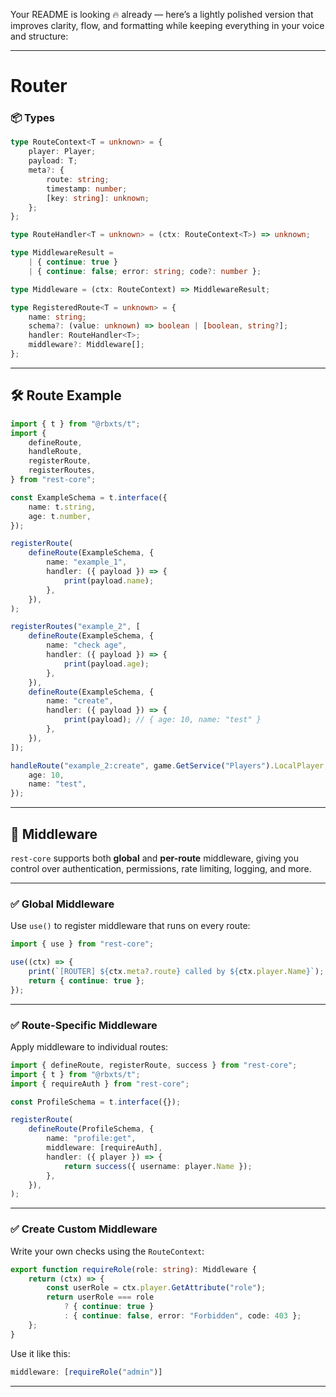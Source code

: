 Your README is looking 🔥 already — here’s a lightly polished version that improves clarity, flow, and formatting while keeping everything in your voice and structure:

---

# Router

### 📦 Types

```ts
type RouteContext<T = unknown> = {
	player: Player;
	payload: T;
	meta?: {
		route: string;
		timestamp: number;
		[key: string]: unknown;
	};
};

type RouteHandler<T = unknown> = (ctx: RouteContext<T>) => unknown;

type MiddlewareResult =
	| { continue: true }
	| { continue: false; error: string; code?: number };

type Middleware = (ctx: RouteContext) => MiddlewareResult;

type RegisteredRoute<T = unknown> = {
	name: string;
	schema?: (value: unknown) => boolean | [boolean, string?];
	handler: RouteHandler<T>;
	middleware?: Middleware[];
};
```

---

## 🛠 Route Example

```ts
import { t } from "@rbxts/t";
import {
	defineRoute,
	handleRoute,
	registerRoute,
	registerRoutes,
} from "rest-core";

const ExampleSchema = t.interface({
	name: t.string,
	age: t.number,
});

registerRoute(
	defineRoute(ExampleSchema, {
		name: "example_1",
		handler: ({ payload }) => {
			print(payload.name);
		},
	}),
);

registerRoutes("example_2", [
	defineRoute(ExampleSchema, {
		name: "check age",
		handler: ({ payload }) => {
			print(payload.age);
		},
	}),
	defineRoute(ExampleSchema, {
		name: "create",
		handler: ({ payload }) => {
			print(payload); // { age: 10, name: "test" }
		},
	}),
]);

handleRoute("example_2:create", game.GetService("Players").LocalPlayer, {
	age: 10,
	name: "test",
});
```

---

## 🧩 Middleware

`rest-core` supports both **global** and **per-route** middleware, giving you control over authentication, permissions, rate limiting, logging, and more.

---

### ✅ Global Middleware

Use `use()` to register middleware that runs on every route:

```ts
import { use } from "rest-core";

use((ctx) => {
	print(`[ROUTER] ${ctx.meta?.route} called by ${ctx.player.Name}`);
	return { continue: true };
});
```

---

### ✅ Route-Specific Middleware

Apply middleware to individual routes:

```ts
import { defineRoute, registerRoute, success } from "rest-core";
import { t } from "@rbxts/t";
import { requireAuth } from "rest-core";

const ProfileSchema = t.interface({});

registerRoute(
	defineRoute(ProfileSchema, {
		name: "profile:get",
		middleware: [requireAuth],
		handler: ({ player }) => {
			return success({ username: player.Name });
		},
	}),
);
```

---

### ✅ Create Custom Middleware

Write your own checks using the `RouteContext`:

```ts
export function requireRole(role: string): Middleware {
	return (ctx) => {
		const userRole = ctx.player.GetAttribute("role");
		return userRole === role
			? { continue: true }
			: { continue: false, error: "Forbidden", code: 403 };
	};
}
```

Use it like this:

```ts
middleware: [requireRole("admin")]
```

---